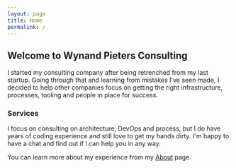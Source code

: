 ```yaml
---
layout: page
title: Home
permalink: /
---
```


## Welcome to Wynand Pieters Consulting

I started my consulting company after being retrenched from my last startup. Going through that and learning from mistakes I've seen made, I decided to help other companies focus on getting the right infrastructure, processes, tooling and people in place for success.

### Services

I focus on consulting on architecture, DevOps and process, but I do have years of coding experience and still love to get my hands dirty. I'm happy to have a chat and find out if I can help you in any way.

You can learn more about my experience from my [About](/about) page.
